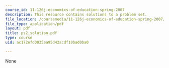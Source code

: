 ```yaml
---
course_id: 11-126j-economics-of-education-spring-2007
description: This resource contains solutions to a problem set.
file_location: /coursemedia/11-126j-economics-of-education-spring-2007/ac172efd0035ea95d42acdf19bad0ba0_ps2_solution.pdf
file_type: application/pdf
layout: pdf
title: ps2_solution.pdf
type: course
uid: ac172efd0035ea95d42acdf19bad0ba0

---
```

None